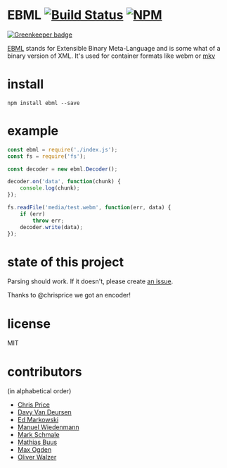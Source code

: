 # EBML [![Build Status](https://travis-ci.org/themasch/node-ebml.png?branch=master)](https://travis-ci.org/themasch/node-ebml) [![NPM](https://nodei.co/npm/ebml.png?compact=true)](https://www.npmjs.com/package/ebml)

[![Greenkeeper badge](https://badges.greenkeeper.io/themasch/node-ebml.svg)](https://greenkeeper.io/)

[EBML](http://ebml.sourceforge.net/) stands for Extensible Binary Meta-Language
and is some what of a binary version of XML.
It's used for container formats like webm or [mkv](http://www.matroska.org/technical/specs/index.html)

# install

```
npm install ebml --save
```

# example

```js
const ebml = require('./index.js');
const fs = require('fs');

const decoder = new ebml.Decoder();

decoder.on('data', function(chunk) {
    console.log(chunk);
});

fs.readFile('media/test.webm', function(err, data) {
    if (err)
        throw err;
    decoder.write(data);
});
```

# state of this project

Parsing should work. If it doesn't, please create [an issue](https://github.com/themasch/node-ebml/issues/new).

Thanks to @chrisprice we got an encoder!

# license

MIT

# contributors

(in alphabetical order)

* [Chris Price](https://github.com/chrisprice)
* [Davy Van Deursen](https://github.com/dvdeurse)
* [Ed Markowski](https://github.com/siphontv)
* [Manuel Wiedenmann](https://github.com/fsmanuel)
* [Mark Schmale](https://github.com/themasch)
* [Mathias Buus](https://github.com/mafintosh)
* [Max Ogden](https://github.com/maxogden)
* [Oliver Walzer](https://github.com/owcd)
